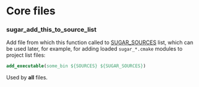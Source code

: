 # Core files
### sugar_add_this_to_source_list
Add file from which this function called to [SUGAR_SOURCES](https://github.com/ruslo/sugar/wiki/Used-variables#sugar_sources) list, which can be used later, for example,
for adding loaded `sugar_*.cmake` modules to project list files:
```cmake
add_executable(some_bin ${SOURCES} ${SUGAR_SOURCES})
```
Used by **all** files.
